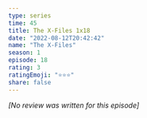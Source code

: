 ```yaml
---
type: series
time: 45
title: The X-Files 1x18
date: "2022-08-12T20:42:42"
name: "The X-Files"
season: 1
episode: 18
rating: 3
ratingEmoji: "⭐️⭐️⭐️"
share: false
---
```


_[No review was written for this episode]_
